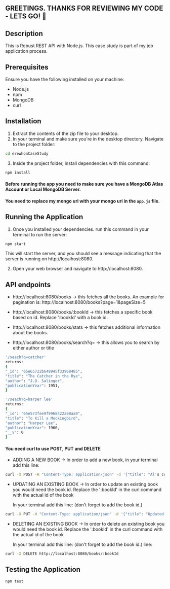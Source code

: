## GREETINGS. THANKS FOR REVIEWING MY CODE - LETS GO! 🚀

## Description

This is Robust REST API with Node.js. This case study is part of my job
application process.

## Prerequisites

Ensure you have the following installed on your machine:

- Node.js
- npm
- MongoDB
- curl

## Installation

1. Extract the contents of the zip file to your desktop.
2. In your terminal and make sure you're in the desktop directory. Navigate to
   the project folder:

```sh
cd erewhonCaseStudy
```

3. Inside the project folder, install dependencies with this command:

```sh
npm install


```

#### Before running the app you need to make sure you have a MongoDB Atlas Account or Local MongoDB Server.

#### You need to replace my mongo uri with your mongo uri in the `app.js` file.

## Running the Application

1. Once you installed your dependencies. run this command in your terminal to
   run the server:

```sh
npm start
```

This will start the server, and you should see a message indicating that the
server is running on http://localhost:8080.

2. Open your web browser and navigate to http://localhost:8080.

## API endpoints

- http://localhost:8080/books -> this fetches all the books. An example for
  pagination is: http://localhost:8080/books?page=1&pageSize=5

- http://localhost:8080/books/:bookId -> this fetches a specific book based on
  id. Replace ':bookId' with a book id.

- http://localhost:8080/books/stats -> this fetches additional information about
  the books.

- http://localhost:8080/books/search?q= -> this allows you to search by either
  author or title

```sh
'/seach?q=catcher'
returns:
{
"_id": "65e65722b649945f33968485",
"title": "The Catcher in the Rye",
"author": "J.D. Salinger",
"publicationYear": 1951,
}
```

```sh
'/seach?q=harper lee'
returns:
{
"_id": "65e573fee9f9968422a98aa9",
"title": "To Kill a Mockingbird",
"author": "Harper Lee",
"publicationYear": 1960,
"__v": 0
}
```

#### You need curl to use POST, PUT and DELETE

- ADDING A NEW BOOK -> In order to add a new book, in your terminal add this
  line:

```sh
curl -X POST -H "Content-Type: application/json" -d '{"title": "Al's cook book", "author": "Al Bundy", "publicationYear": "1990"}' http://localhost:8080/books
```

- UPDATING AN EXISTING BOOK -> In order to update an existing book you would
  need the book id. Replace the ':bookId' in the curl command with the actual id
  of the book

  In your terminal add this line: (don't forget to add the book id.)

```sh
curl -X PUT -H "Content-Type: application/json" -d '{"title": "Updated Book", "author": "Jane Doe", "publicationYear": "1990"}' http://localhost:8080/books/:bookId
```

- DELETING AN EXISTING BOOK -> In order to delete an existing book you would
  need the book id. Replace the ':bookId' in the curl command with the actual id
  of the book

  In your terminal add this line: (don't forget to add the book id.) line:

```sh
curl -X DELETE http://localhost:8080/books/:bookId
```

## Testing the Application

```sh
npm test
```
